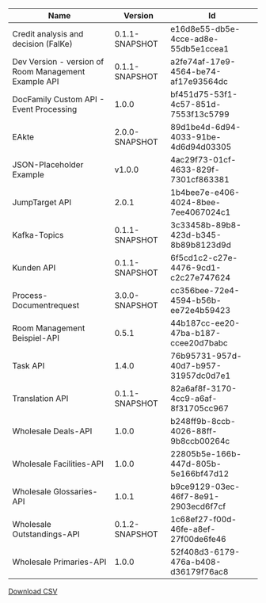 | Name  | Version    | Id   |
|-----------|-----|----|
| Credit analysis and decision (FalKe) | 0.1.1-SNAPSHOT | e16d8e55-db5e-4cce-ad8e-55db5e1ccea1 |
| Dev Version - version of Room Management Example API | 0.1.1-SNAPSHOT | a2fe74af-17e9-4564-be74-af17e93564dc |
| DocFamily Custom API - Event Processing | 1.0.0 | bf451d75-53f1-4c57-851d-7553f13c5799 |
| EAkte | 2.0.0-SNAPSHOT | 89d1be4d-6d94-4033-91be-4d6d94d03305 |
| JSON-Placeholder Example | v1.0.0 | 4ac29f73-01cf-4633-829f-7301cf863381 |
| JumpTarget API | 2.0.1 | 1b4bee7e-e406-4024-8bee-7ee4067024c1 |
| Kafka-Topics | 0.1.1-SNAPSHOT | 3c33458b-89b8-423d-b345-8b89b8123d9d |
| Kunden API | 0.1.1-SNAPSHOT | 6f5cd1c2-c27e-4476-9cd1-c2c27e747624 |
| Process-Documentrequest | 3.0.0-SNAPSHOT | cc356bee-72e4-4594-b56b-ee72e4b59423 |
| Room Management Beispiel-API | 0.5.1 | 44b187cc-ee20-47ba-b187-ccee20d7babc |
| Task API | 1.4.0 | 76b95731-957d-40d7-b957-31957dc0d7e1 |
| Translation API | 0.1.1-SNAPSHOT | 82a6af8f-3170-4cc9-a6af-8f31705cc967 |
| Wholesale Deals-API | 1.0.0 | b248ff9b-8ccb-4026-88ff-9b8ccb00264c |
| Wholesale Facilities-API | 1.0.0 | 22805b5e-166b-447d-805b-5e166bf47d12 |
| Wholesale Glossaries-API | 1.0.1 | b9ce9129-03ec-46f7-8e91-2903ecd6f7cf |
| Wholesale Outstandings-API | 0.1.2-SNAPSHOT | 1c68ef27-f00d-46fe-a8ef-27f00de6fe46 |
| Wholesale Primaries-API | 1.0.0 | 52f408d3-6179-476a-b408-d36179f76ac8 |

[Download CSV](gravitee/API-Listen/CSV-Dateien/all-apis-development-fcn.csv)
